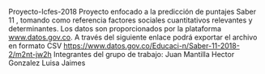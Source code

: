 Proyecto-Icfes-2018
Proyecto enfocado a la predicción de puntajes Saber 11 , tomando como referencia factores sociales cuantitativos relevantes y determinantes. Los datos son proporcionados por la plataforma www.datos.gov.co. A través del siguiente enlace podrá exportar el archivo en formato CSV https://www.datos.gov.co/Educaci-n/Saber-11-2018-2/m2nt-jw2h
Integrantes del grupo de trabajo:
Juan Mantilla
Hector Gonzalez
Luisa Jaimes
